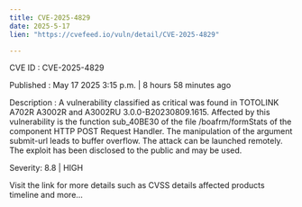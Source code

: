 ```yaml
---
title: CVE-2025-4829
date: 2025-5-17
lien: "https://cvefeed.io/vuln/detail/CVE-2025-4829"

---
```


CVE ID : CVE-2025-4829

Published :  May 17
2025
3:15 p.m. | 8 hours
58 minutes ago

Description : A vulnerability classified as critical was found in TOTOLINK A702R
A3002R and A3002RU 3.0.0-B20230809.1615. Affected by this vulnerability is the function sub_40BE30 of the file /boafrm/formStats of the component HTTP POST Request Handler. The manipulation of the argument submit-url leads to buffer overflow. The attack can be launched remotely. The exploit has been disclosed to the public and may be used.

Severity: 8.8 | HIGH

Visit the link for more details
such as CVSS details
affected products
timeline
and more...
